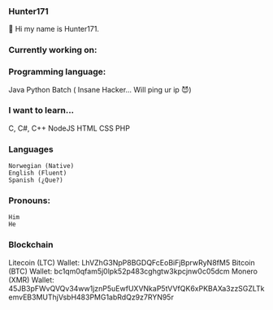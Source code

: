 ### Hunter171

👋 Hi my name is Hunter171.

### Currently working on:
  

### Programming language:
  Java
  Python
  Batch ( Insane Hacker... Will ping ur ip 😈)

### I want to learn...
  C, C#, C++
  NodeJS
  HTML
  CSS
  PHP

### Languages
    Norwegian (Native)
    English (Fluent)
    Spanish (¿Que?)

### Pronouns:
    Him
    He

### Blockchain
  Litecoin (LTC) Wallet: LhVZhG3NpP8BGDQFcEoBiFjBprwRyN8fM5
  Bitcoin  (BTC) Wallet: bc1qm0qfam5j0lpk52p483cghgtw3kpcjnw0c05dcm
  Monero   (XMR) Wallet: 45JB3pFWvQVQv34ww1jznP5uEwfUXVNkaP5tVVfQK6xPKBAXa3zzSGZLTkemvEB3MUThjVsbH483PMG1abRdQz9z7RYN95r
